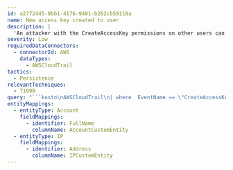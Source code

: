 ```yaml
---
id: a2772445-9bb1-4176-9481-b262cb59118a
name: New access key created to user
description: |
  'An attacker with the CreateAccessKey permissions on other users can create an access Key ID and secret access key belonging to another user in the AWS environment for privilege escalation.'
severity: Low
requiredDataConnectors:
  - connectorId: AWS
    dataTypes:
      - AWSCloudTrail
tactics:
  - Persistence
relevantTechniques:
  - T1098
query: "```kusto\nAWSCloudTrail\n| where  EventName == \"CreateAccessKey\" and isempty(ErrorCode) and isempty(ErrorMessage)\n| project TimeGenerated, EventName, EventTypeName, UserIdentityAccountId, UserIdentityPrincipalid, UserAgent, \nUserIdentityUserName, SessionMfaAuthenticated, SourceIpAddress, AWSRegion, EventSource, AdditionalEventData,UserIdentityArn, ResponseElements, RequestParameters\n| extend UserIdentityUserName = iff(isnotempty(UserIdentityUserName), UserIdentityUserName, tostring(split(UserIdentityArn,'/')[-1]))\n| extend timestamp = TimeGenerated, IPCustomEntity = SourceIpAddress, AccountCustomEntity = UserIdentityUserName\n```"
entityMappings:
  - entityType: Account
    fieldMappings:
      - identifier: FullName
        columnName: AccountCustomEntity
  - entityType: IP
    fieldMappings:
      - identifier: Address
        columnName: IPCustomEntity
---
```


